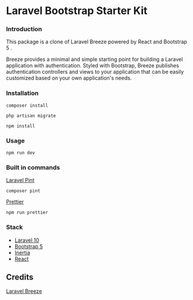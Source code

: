 # Laravel Bootstrap Starter Kit

### Introduction
This package is a clone of Laravel Breeze powered by React and Bootstrap 5 .

Breeze provides a minimal and simple starting point for building a Laravel application with authentication. 
Styled with Bootstrap, Breeze publishes authentication controllers and views to your application that can be 
easily customized based on your own application's needs.

### Installation
```shell
composer install

php artisan migrate

npm install
```

### Usage 
```shell
npm run dev
```

### Built in commands

[Laravel Pint](https://laravel.com/docs/10.x/pint#main-content)
```shell
composer pint
```

[Prettier](https://prettier.io/docs/en/install.html)
```shell
npm run prettier
```

### Stack
- [Laravel 10](https://laravel.com)
- [Bootstrap 5](https://getbootstrap.com/)
- [Inertia](https://inertiajs.com/)
- [React](https://react.dev)


## Credits

[Laravel Breeze](https://github.com/laravel/breeze) 


